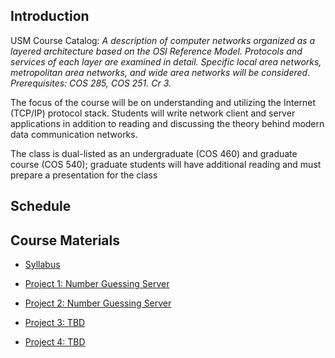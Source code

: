 
## Introduction

USM Course Catalog: *A description of computer networks organized as a layered architecture based on the OSI Reference Model. Protocols and services of each layer are examined in detail. Specific local area networks, metropolitan area networks, and wide area networks will be considered. Prerequisites: COS 285, COS 251. Cr 3.*

The focus of the course will be on understanding and utilizing the Internet (TCP/IP) protocol stack. Students will write network client and server applications in addition to reading and discussing the theory behind modern data communication networks.

The class is dual-listed as an undergraduate (COS 460) and graduate course (COS 540); graduate students will have additional reading and must prepare a presentation for the class

## Schedule


## Course Materials

* [Syllabus](syllabus.html)

* [Project 1: Number Guessing Server]()
* [Project 2: Number Guessing Server]()
* [Project 3: TBD]()
* [Project 4: TBD]()
